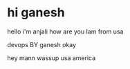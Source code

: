 # hi ganesh
hello i'm anjali
how are you
Iam from usa


devops BY ganesh okay

hey mann wassup usa america

